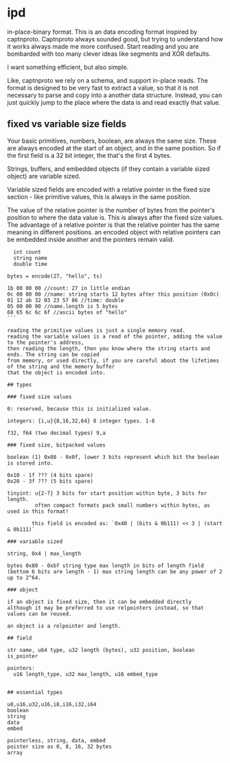 # ipd

in-place-binary format.
This is an data encoding format inspired by captnproto.
Captnproto always sounded good, but trying to understand how it works always made me more confused.
Start reading and you are bombarded with too many clever ideas like segments and XOR defaults.

I want something efficient, but also simple.

Like, captnproto we rely on a schema, and support in-place reads. The format is designed to be very fast
to extract a value, so that it is not necessary to parse and copy into a another data structure.
Instead, you can just quickly jump to the place where the data is and read exactly that value.

## fixed vs variable size fields

Your basic primitives, numbers, boolean, are always the same size.
These are always encoded at the start of an object, and in the same position.
So if the first field is a 32 bit integer, the that's the first 4 bytes.

Strings, buffers, and embedded objects (if they contain a variable sized object)
are variable sized.

Variable sized fields are encoded with a relative pointer in the fixed size
section - like primitive values, this is always in the same position.

The value of the relative pointer is the number of bytes from the pointer's position
to where the data value is. This is always after the fixed size values.
The advantage of a relative pointer is that the relative pointer has the same meaning
in different positions. an encoded object with relative pointers can be embedded inside
another and the pointers remain valid.

```
  int count
  string name
  double time

```

```
bytes = encode(27, "hello", ts)
```

````
1b 00 00 00 //count: 27 in little endian
0c 00 00 00 //name: string starts 12 bytes after this position (0x0c)
01 12 ab 32 03 23 57 86 //time: double
05 00 00 00 //name.length is 5 bytes
68 65 6c 6c 6f //ascii bytes of "hello"
```

reading the primitive values is just a single memory read.
reading the variable values is a read of the pointer, adding the value to the pointer's address,
then reading the length, then you know where the string starts and ends. The string can be copied
from memory, or used directly, if you are careful about the lifetimes of the string and the memory buffer
that the object is encoded into.

## types

### fixed size values

0: reserved, because this is initialized value.

integers: {i,u}{8,16,32,64} 8 integer types. 1-8

f32, f64 (two decimal types) 9,a

### fixed size, bitpacked values

boolean (1) 0x08 - 0x0f, lower 3 bits represent which bit the boolean is stored into.

0x10 - 1f ??? (4 bits spare)
0x20 - 3f ??? (5 bits spare)

tinyint: u{2-7} 3 bits for start position within byte, 3 bits for length.
         often compact formats pack small numbers within bytes, as used in this format!

        this field is encoded as: `0x40 | (bits & 0b111) << 3 | (start & 0b111)`

### variable sized

string, 0x4 | max_length

bytes 0x80 - 0xbf string type max length in bits of length field (bottom 6 bits are length - 1) max string length can be any power of 2 up to 2^64.

### object

if an object is fixed size, then it can be embedded directly
although it may be preferred to use relpointers instead, so that values can be reused.

an object is a relpointer and length.

## field

str name, u64 type, u32 length (bytes), u32 position, boolean is_pointer

pointers:
  u16 length_type, u32 max_length, u16 embed_type


## essential types

u8,u16,u32,u16,i8,i16,i32,i64
boolean
string
data
embed

pointerless, string, data, embed
poister size as 0, 8, 16, 32 bytes
array